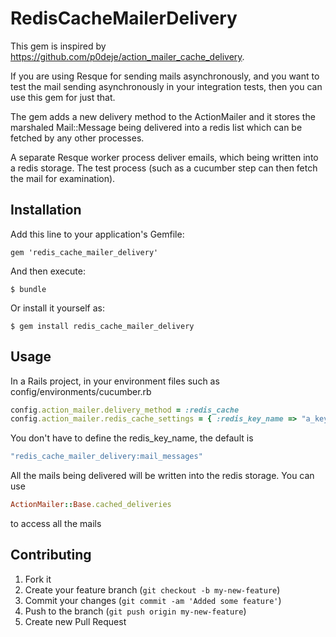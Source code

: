 # RedisCacheMailerDelivery

This gem is inspired by https://github.com/p0deje/action_mailer_cache_delivery.

If you are using Resque for sending mails asynchronously, and you want to test the mail sending asynchronously in your integration tests, then you can use this gem for just that.

The gem adds a new delivery method to the ActionMailer and it stores the marshaled Mail::Message being delivered into a redis list which can be fetched by any other processes.

A separate Resque worker process deliver emails, which being written into a redis storage. The test process (such as a cucumber step can then fetch the mail for examination).
 
## Installation

Add this line to your application's Gemfile:

    gem 'redis_cache_mailer_delivery'

And then execute:

    $ bundle

Or install it yourself as:

    $ gem install redis_cache_mailer_delivery

## Usage

In a Rails project, in your environment files such as config/environments/cucumber.rb

```ruby
config.action_mailer.delivery_method = :redis_cache
config.action_mailer.redis_cache_settings = { :redis_key_name => "a_key_name_for_all_stored_emails" }
```

You don't have to define the redis_key_name, the default is 

```ruby
"redis_cache_mailer_delivery:mail_messages"
```

All the mails being delivered will be written into the redis storage. You can use

```ruby
ActionMailer::Base.cached_deliveries
```

to access all the mails

## Contributing

1. Fork it
2. Create your feature branch (`git checkout -b my-new-feature`)
3. Commit your changes (`git commit -am 'Added some feature'`)
4. Push to the branch (`git push origin my-new-feature`)
5. Create new Pull Request
